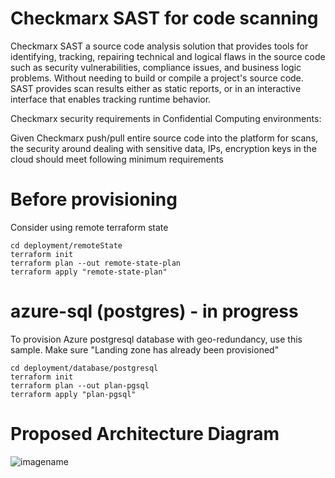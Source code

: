 # Checkmarx SAST for code scanning

Checkmarx SAST a source code analysis solution that provides tools for identifying, tracking, repairing technical and logical flaws in the source code such as security vulnerabilities, compliance issues, and business logic problems. Without needing to build or compile a project's source code. SAST provides scan results either as static reports, or in an interactive interface that enables tracking runtime behavior.

Checkmarx security requirements in Confidential Computing environments:

Given Checkmarx push/pull entire source code into the platform for scans, the security around dealing with sensitive data, IPs, encryption keys in the cloud should meet following minimum requirements


# Before provisioning 

Consider using remote terraform state 

    cd deployment/remoteState
    terraform init
    terraform plan --out remote-state-plan
    terraform apply "remote-state-plan"


# azure-sql (postgres) - in progress
 
To provision Azure postgresql database with geo-redundancy, use this sample. Make sure "Landing zone has already been provisioned"

    cd deployment/database/postgresql
    terraform init
    terraform plan --out plan-pgsql
    terraform apply "plan-pgsql"

# Proposed Architecture Diagram
![imagename](https://docs.futurenet.com/download/attachments/722365217/Checkmarx_Arch_Single-AZ-Azure-1.png?version=5&modificationDate=1648656065000&api=v2)
